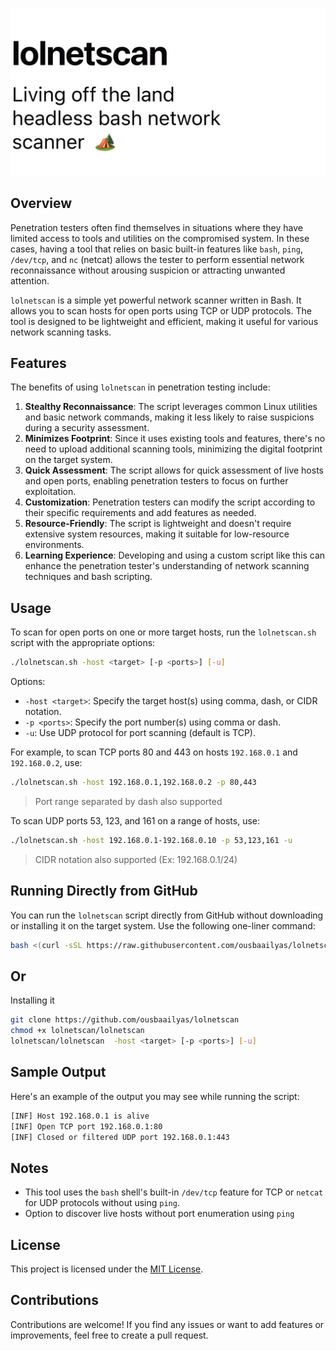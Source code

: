 ![Screenshot](./Screenshot.png)

## Overview
Penetration testers often find themselves in situations where they have limited access to tools and utilities on the compromised system. In these cases, having a tool that relies on basic built-in features like `bash`, `ping`, `/dev/tcp`, and `nc` (netcat) allows the tester to perform essential network reconnaissance without arousing suspicion or attracting unwanted attention.

`lolnetscan` is a simple yet powerful network scanner written in Bash. It allows you to scan hosts for open ports using TCP or UDP protocols. The tool is designed to be lightweight and efficient, making it useful for various network scanning tasks.

## Features

The benefits of using `lolnetscan` in penetration testing include:

1. **Stealthy Reconnaissance**: The script leverages common Linux utilities and basic network commands, making it less likely to raise suspicions during a security assessment.
2. **Minimizes Footprint**: Since it uses existing tools and features, there's no need to upload additional scanning tools, minimizing the digital footprint on the target system.
3. **Quick Assessment**: The script allows for quick assessment of live hosts and open ports, enabling penetration testers to focus on further exploitation.
4. **Customization**: Penetration testers can modify the script according to their specific requirements and add features as needed.
5. **Resource-Friendly**: The script is lightweight and doesn't require extensive system resources, making it suitable for low-resource environments.
6. **Learning Experience**: Developing and using a custom script like this can enhance the penetration tester's understanding of network scanning techniques and bash scripting.

## Usage

To scan for open ports on one or more target hosts, run the `lolnetscan.sh` script with the appropriate options:

```bash
./lolnetscan.sh -host <target> [-p <ports>] [-u]
```

Options:
- `-host <target>`: Specify the target host(s) using comma, dash, or CIDR notation.
- `-p <ports>`: Specify the port number(s) using comma or dash.
- `-u`: Use UDP protocol for port scanning (default is TCP).

For example, to scan TCP ports 80 and 443 on hosts `192.168.0.1` and `192.168.0.2`, use:

```bash
./lolnetscan.sh -host 192.168.0.1,192.168.0.2 -p 80,443
```

> Port range separated by dash also supported 

To scan UDP ports 53, 123, and 161 on a range of hosts, use:

```bash
./lolnetscan.sh -host 192.168.0.1-192.168.0.10 -p 53,123,161 -u
```

> CIDR notation also supported (Ex: 192.168.0.1/24)

## Running Directly from GitHub

You can run the `lolnetscan` script directly from GitHub without downloading or installing it on the target system. Use the following one-liner command:

```bash
bash <(curl -sSL https://raw.githubusercontent.com/ousbaailyas/lolnetscan/master/lolnetscan) -host <target> [-p <ports>] [-u]
```

## Or

Installing it

```bash
git clone https://github.com/ousbaailyas/lolnetscan
chmod +x lolnetscan/lolnetscan
lolnetscan/lolnetscan  -host <target> [-p <ports>] [-u]
```

## Sample Output

Here's an example of the output you may see while running the script:

```bash
[INF] Host 192.168.0.1 is alive
[INF] Open TCP port 192.168.0.1:80
[INF] Closed or filtered UDP port 192.168.0.1:443
```

## Notes

- This tool uses the `bash` shell's built-in `/dev/tcp` feature for TCP or `netcat` for UDP protocols without using `ping`.
- Option to discover live hosts without port enumeration using `ping`

## License

This project is licensed under the [MIT License](LICENSE).

## Contributions

Contributions are welcome! If you find any issues or want to add features or improvements, feel free to create a pull request.

